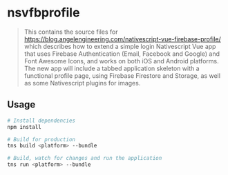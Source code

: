 # nsvfbprofile

> This contains the source files for https://blog.angelengineering.com/nativescript-vue-firebase-profile/ which describes how to extend a simple login Nativescript Vue app that uses Firebase Authentication (Email, Facebook and Google) and Font Awesome Icons, and works on both iOS and Android platforms. The new app will include a tabbed application skeleton with a functional profile page, using Firebase Firestore and Storage, as well as some Nativescript plugins for images. 


## Usage

``` bash
# Install dependencies
npm install

# Build for production
tns build <platform> --bundle

# Build, watch for changes and run the application
tns run <platform> --bundle

```
